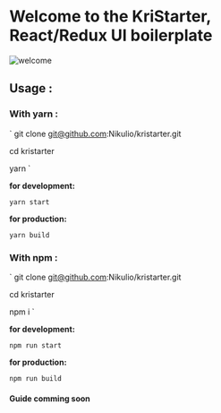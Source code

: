 # Welcome to the KriStarter, React/Redux UI boilerplate

![welcome](https://media.giphy.com/media/26vUTlnHulTgAU7le/giphy.gif "Grill")

## Usage :

### With yarn :
`
git clone git@github.com:Nikulio/kristarter.git

cd kristarter

yarn
`

**for development:**

`yarn start`

**for production:**

`yarn build`

### With npm :
`
git clone git@github.com:Nikulio/kristarter.git

cd kristarter

npm i
`

**for development:**

`npm run start`

**for production:**

`npm run build`

#### Guide comming soon
